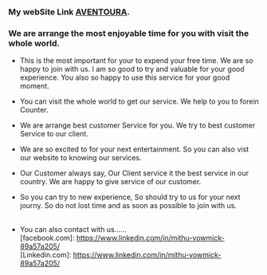 ### My webSite Link [AVENTOURA](https://assignment-10-e5999.firebaseapp.com/dashbord).

### We are arrange the most enjoyable time for you with visit the whole world. 

- This is the most important for your to expend your free time. We are so happy to join with us. I am so good to try and valuable for your good experience. You also so happy to use this service for your good moment.

- You can visit the whole world to get our service. We help to you to forein Counter.

- We are arrange best customer Service for you. We try to best customer Service to our client.

- We are so excited to for your next entertainment. So you can also vist our website to knowing our services.

- Our Customer always say, Our Client service it the best service in our country. We are happy to give service of our customer.

- So you can try to new experience, So should try to us for your next journy. So do not lost time and as soon as possible to join with us.
  <br/> <br/>

- You can also contact with us......
  <br/>
  [facebook.com]: https://www.linkedin.com/in/mithu-vowmick-89a57a205/ <br/>
  [Linkedin.com]: https://www.linkedin.com/in/mithu-vowmick-89a57a205/
